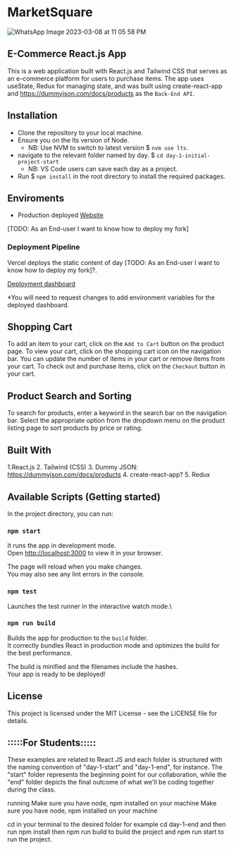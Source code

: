 # MarketSquare

![WhatsApp Image 2023-03-08 at 11 05 58 PM](https://user-images.githubusercontent.com/15607302/223861582-e0816a76-09c8-4ab2-9712-593a86e3b13f.jpeg)

## E-Commerce React.js App

This is a web application built with React.js and Tailwind CSS that serves as an e-commerce platform for users to purchase items. The app uses useState, Redux for managing state, and was built using create-react-app and https://dummyjson.com/docs/products as the `Back-End API`.

## Installation

- Clone the repository to your local machine.
- Ensure you on the lts version of Node.
  - NB: Use NVM to switch to latest version $ `nvm use lts`.
- navigate to the relevant folder named by day. $ `cd day-1-initial-project-start`
  - NB: VS Code users can save each day as a project.
- Run $ `npm install` in the root directory to install the required packages.

## Enviroments

- Production deployed [Website](market-square-steel.vercel.app)

[TODO: As an End-user I want to know how to deploy my fork]

### Deployment Pipeline

Vercel deploys the static content of day [TODO: As an End-user I want to know how to deploy my fork]?.

[Deployment dashboard](https://vercel.com/heshamelmasry77/market-square/3mZvxDSZLzNskqnaRAEa8QaaLQxs)

*You will need to request changes to add environment variables for the deployed dashboard.

## Shopping Cart

To add an item to your cart, click on the `Add to Cart` button on the product page. To view your cart, click on the shopping cart icon on the navigation bar. You can update the number of items in your cart or remove items from your cart. To check out and purchase items, click on the `Checkout` button in your cart.

## Product Search and Sorting

To search for products, enter a keyword in the search bar on the navigation bar. Select the appropriate option from the dropdown menu on the product listing page to sort products by price or rating.

## Built With

1.React.js 2. Tailwind (CSS) 3. Dummy JSON: https://dummyjson.com/docs/products 4. create-react-app? 5. Redux

## Available Scripts (Getting started)

In the project directory, you can run:

### `npm start`

It runs the app in development mode.\
Open [http://localhost:3000](http://localhost:3000) to view it in your browser.

The page will reload when you make changes.\
You may also see any lint errors in the console.

### `npm test`

Launches the test runner in the interactive watch mode.\

### `npm run build`

Builds the app for production to the `build` folder.\
It correctly bundles React in production mode and optimizes the build for the best performance.

The build is minified and the filenames include the hashes.\
Your app is ready to be deployed!

## License

This project is licensed under the MIT License - see the LICENSE file for details.

## :::::For Students:::::

These examples are related to React JS and each folder is structured with the naming convention of "day-1-start" and "day-1-end", for instance. The "start" folder represents the beginning point for our collaboration, while the "end" folder depicts the final outcome of what we'll be coding together during the class.

running
Make sure you have node, npm installed on your machine
Make sure you have node, npm installed on your machine

cd in your terminal to the desired folder for example cd day-1-end and then run npm install then npm run build to build the project and npm run start to run the project.
